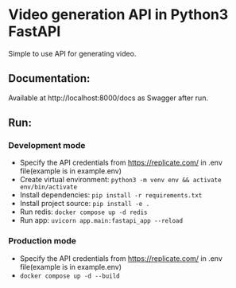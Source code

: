 # Video generation API in Python3 FastAPI
Simple to use API for generating video.

## Documentation:
Available at http://localhost:8000/docs as Swagger after run.

## Run:

### Development mode
- Specify the API credentials from https://replicate.com/ in .env file(example is in example.env)
- Create virtual environment: `python3 -m venv env && activate env/bin/activate`
- Install dependencies: `pip install -r requirements.txt`
- Install project source: `pip install -e .`
- Run redis: `docker compose up -d redis`
- Run app: `uvicorn app.main:fastapi_app --reload`

### Production mode
- Specify the API credentials from https://replicate.com/ in .env file(example is in example.env)
- `docker compose up -d --build`
